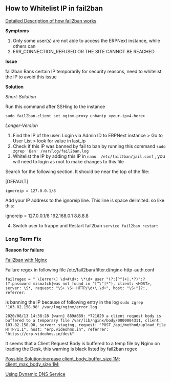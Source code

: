## How to Whitelist IP in fail2ban

[Detailed Description of how fail2ban works](https://www.digitalocean.com/community/tutorials/how-fail2ban-works-to-protect-services-on-a-linux-server)

**Symptoms**

1. Only some user(s) are not able to access the ERPNext instance, while others can
2. ERR_CONNECTION_REFUSED OR THE SITE CANNOT BE REACHED

**Issue**

fail2ban Bans certain IP temporarily for security reasons, need to whitelist the IP to avoid this issue

**Solution**

*Short-Solution*

Run this command after SSHing to the instance

`sudo fail2ban-client set nginx-proxy unbanip <your-ipv4-here>`

*Longer-Version*

1. Find the IP of the user: Login via Admin ID to ERPNext instance > Go to User List > look for value in last_ip
1. Check if this IP was banned by fail to ban by running this command `sudo zgrep 'Ban' /var/log/fail2ban.log`
1. Whitelist the IP by adding this IP in `nano  /etc/fail2ban/jail.conf` , you will need to login as root to make changes to this file

Search for the following section.  It should be near the top of the file:

[DEFAULT]

`ignoreip = 127.0.0.1/8`

Add your IP address to the ignoreip line.  This line is space delimited.  so like this:

ignoreip = 127.0.0.1/8 192.168.0.1 8.8.8.8

4. Switch user to frappe and Restart fail2ban `service fail2ban restart`

### Long Term Fix

**Reason for failure**

[Fail2ban with Nginx](https://www.digitalocean.com/community/tutorials/how-to-protect-an-nginx-server-with-fail2ban-on-ubuntu-14-04)

Failure regex in following file /etc/fail2ban/filter.d/nginx-http-auth.conf

`failregex = ^ \[error\] \d+#\d+: \*\d+ user "(?:[^"]+|.*?)":? (?:password mismatch|was not found in "[^\"]*"), client: <HOST>, server: \S*, request: "\S+ \S+ HTTP/\d+\.\d+", host: "\S+"(?:, referrer:`

is banning the IP because of following entry in the log `sudo zgrep '103.82.158.98' /var/log/nginx/error.log`

`2020/08/13 14:38:28 [warn] 889#889: *721820 a client request body is buffered to a temporary file /var/lib/nginx/body/0000004311, client: 103.82.158.98, server: staging, request: "POST /api/method/upload_file HTTP/1.1", host: "erp.videohms.in", referrer: "https://erp.videohms.in/desk"`

It seems that a Client Request Body is buffered to a temp file by Nginx on loading the Desk, this warning is black listed by fail2ban regex

[Possible Solution:increase 
client_body_buffer_size 1M;
    client_max_body_size 1M;](https://serverfault.com/a/733742)
    
    
[Using Dynamic DNS Service](https://discuss.erpnext.com/t/instance-refuses-ip-address-at-intervals/38850/6?u=manan_shah)
